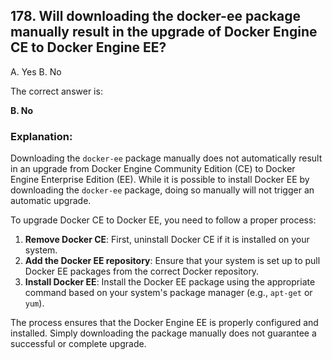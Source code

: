 ## 178. Will downloading the docker-ee package manually result in the upgrade of Docker Engine CE to Docker Engine EE?
A. Yes
B. No

The correct answer is:

**B. No**

### Explanation:
Downloading the `docker-ee` package manually does not automatically result in an upgrade from Docker Engine Community Edition (CE) to Docker Engine Enterprise Edition (EE). While it is possible to install Docker EE by downloading the `docker-ee` package, doing so manually will not trigger an automatic upgrade.

To upgrade Docker CE to Docker EE, you need to follow a proper process:

1. **Remove Docker CE**: First, uninstall Docker CE if it is installed on your system.
2. **Add the Docker EE repository**: Ensure that your system is set up to pull Docker EE packages from the correct Docker repository.
3. **Install Docker EE**: Install the Docker EE package using the appropriate command based on your system's package manager (e.g., `apt-get` or `yum`).

The process ensures that the Docker Engine EE is properly configured and installed. Simply downloading the package manually does not guarantee a successful or complete upgrade.
